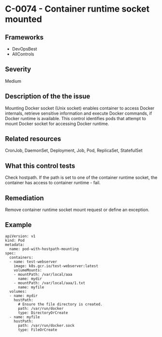 # C-0074 - Container runtime socket mounted

## Frameworks
* DevOpsBest
* AllControls
 
## Severity
Medium

## Description of the the issue
Mounting Docker socket (Unix socket) enables container to access Docker internals, retrieve sensitive information and execute Docker commands, if Docker runtime is available. This control identifies pods that attempt to mount Docker socket for accessing Docker runtime.
 
## Related resources
CronJob, DaemonSet, Deployment, Job, Pod, ReplicaSet, StatefulSet
 
## What this control tests 
Check hostpath. If the path is set to one of the container runtime socket, the container has access to container runtime - fail.
 
## Remediation
Remove container runtime socket mount request or define an exception.
 
## Example
```
apiVersion: v1
kind: Pod
metadata:
  name: pod-with-hostpath-mounting
spec:
  containers:
  - name: test-webserver
    image: k8s.gcr.io/test-webserver:latest
    volumeMounts:
    - mountPath: /var/local/aaa
      name: mydir
    - mountPath: /var/local/aaa/1.txt
      name: myfile
  volumes:
  - name: mydir
    hostPath:
      # Ensure the file directory is created.
      path: /var/run/docker
      type: DirectoryOrCreate
  - name: myfile
    hostPath:
      path: /var/run/docker.sock
      type: FileOrCreate

```
